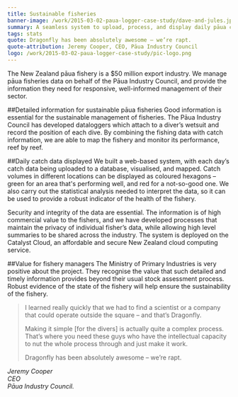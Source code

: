 ```yaml
---
title: Sustainable fisheries
banner-image: /work/2015-03-02-paua-logger-case-study/dave-and-jules.jpg
summary: A seamless system to upload, process, and display daily pāua catch data. 
tags: stats
quote: Dragonfly has been absolutely awesome – we’re rapt.
quote-attribution: Jeremy Cooper, CEO, Pāua Industry Council
logo: /work/2015-03-02-paua-logger-case-study/pic-logo.png
---
```


The New Zealand pāua fishery is a $50 million export industry. We 
manage pāua fisheries data on behalf of the Pāua Industry Council, and 
provide the information they need for responsive, well-informed management of 
their sector.
<!--more-->

##Detailed information for sustainable pāua fisheries
Good information is essential for the sustainable management of fisheries. 
The Pāua Industry Council has developed dataloggers which attach to a diver’s wetsuit and record the position of each dive. 
By combining the fishing data with catch information, we are able to map the fishery and monitor its
performance, reef by reef.

##Daily catch data displayed
We built a web-based system, with each day’s catch data being uploaded
to a database, visualised, and mapped. Catch volumes in 
different locations can be displayed as coloured hexagons – green for an area that's performing well, and red for a not-so-good one. We also carry out the statistical
analysis needed to interpret the data, so it can be used to provide
a robust indicator of the health of the fishery.

Security and integrity of the data are essential. The information is of high commercial
value to the fishers, and we have developed processes that maintain the privacy of individual
fisher’s data, while allowing high level summaries to be shared across the industry. The system
is deployed on the Catalyst Cloud, an 
affordable and secure New Zealand cloud computing service.

##Value for fishery managers 
The Ministry of Primary Industries is very positive about the project. They 
recognise the value that such detailed and timely information provides beyond 
their usual stock assessment process. Robust evidence of 
the state of the fishery will help ensure the sustainability of the fishery.

> I learned really quickly that we had to find a scientist or a company that could 
> operate outside the square – and that’s Dragonfly. 
>
> Making it simple [for the divers] is actually quite a complex process. That’s 
> where you need these guys who have the intellectual capacity to nut the 
> whole process through and just make it work.
>
> Dragonfly has been absolutely awesome – we’re rapt.

<cite>Jeremy Cooper<br />
CEO<br />
Pāua Industry Council.</cite>




